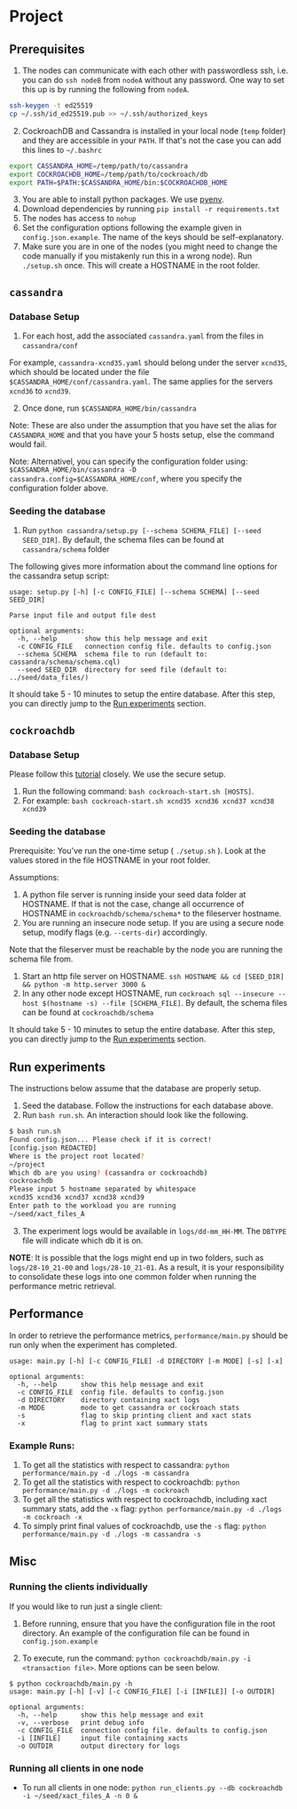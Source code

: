 # Project

## Prerequisites

1. The nodes can communicate with each other with passwordless ssh, i.e. you can do `ssh nodeB` from `nodeA` without any password.
One way to set this up is by running the following from `nodeA`.
```bash
ssh-keygen -t ed25519
cp ~/.ssh/id_ed25519.pub >> ~/.ssh/authorized_keys
```
2. CockroachDB and Cassandra is installed in your local node (`temp` folder) and they are accessible in your `PATH`. If that's not the case you can add this lines to `~/.bashrc`
```bash
export CASSANDRA_HOME=/temp/path/to/cassandra
export COCKROACHDB_HOME=/temp/path/to/cockroach/db
export PATH=$PATH:$CASSANDRA_HOME/bin:$COCKROACHDB_HOME
```
3. You are able to install python packages. We use [pyenv](https://github.com/pyenv/pyenv#basic-github-checkout).
4. Download dependencies by running `pip install -r requirements.txt`
5. The nodes has access to `nohup`
6. Set the configuration options following the example given in `config.json.example`. The name of the keys should be self-explanatory.
7. Make sure you are in one of the nodes (you might need to change the code manually if you mistakenly run this in a wrong node). Run `./setup.sh` once. This will create a HOSTNAME in the root folder.

## `cassandra`

### Database Setup

1. For each host, add the associated `cassandra.yaml` from the files in `cassandra/conf` 

For example, `cassandra-xcnd35.yaml` should belong under the server `xcnd35`, which should 
be located under the file `$CASSANDRA_HOME/conf/cassandra.yaml`. The same applies for the 
servers `xcnd36` to `xcnd39`. 

2. Once done, run `$CASSANDRA_HOME/bin/cassandra` 

Note: These are also under the assumption that you have set the alias for `CASSANDRA_HOME`
and that you have your 5 hosts setup, else the command would fail. 

Note: Alternativel, you can specify the configuration folder using: 
`$CASSANDRA_HOME/bin/cassandra -D cassandra.config=$CASSANDRA_HOME/conf`, where you specify 
the configuration folder above. 

### Seeding the database

1. Run `python cassandra/setup.py [--schema SCHEMA_FILE] [--seed SEED_DIR]`. By default, the schema files can be found at `cassandra/schema` folder

The following gives more information about the command line options for the cassandra setup script:

```
usage: setup.py [-h] [-c CONFIG_FILE] [--schema SCHEMA] [--seed SEED_DIR]

Parse input file and output file dest

optional arguments:
  -h, --help       show this help message and exit
  -c CONFIG_FILE   connection config file. defaults to config.json
  --schema SCHEMA  schema file to run (default to: cassandra/schema/schema.cql)
  --seed SEED_DIR  directory for seed file (default to: ../seed/data_files/)
```

It should take 5 - 10 minutes to setup the entire database. After this step, you can directly jump to the [Run experiments](#run-experiments) section.

## `cockroachdb`

### Database Setup

Please follow this [tutorial](https://www.cockroachlabs.com/docs/stable/start-a-local-cluster.html) closely. We use the secure setup.

1. Run the following command: `bash cockroach-start.sh [HOSTS]`.
2. For example: `bash cockroach-start.sh xcnd35 xcnd36 xcnd37 xcnd38 xcnd39`

### Seeding the database

Prerequisite: You've run the one-time setup ( `./setup.sh` ). Look at the values stored in the file HOSTNAME in your root folder.

Assumptions:
1. A python file server is running inside your seed data folder at HOSTNAME. If that is not the case, change all occurrence of HOSTNAME in `cockroachdb/schema/schema*` to the fileserver hostname.
2. You are running an insecure node setup. If you are using a secure node setup, modify flags (e.g. `--certs-dir`) accordingly.

Note that the fileserver must be reachable by the node you are running the schema file from.

1. Start an http file server on HOSTNAME. `ssh HOSTNAME && cd [SEED_DIR] && python -m http.server 3000 &`
2. In any other node except HOSTNAME, run `cockroach sql --insecure --host $(hostname -s) --file [SCHEMA_FILE]`. By default, the schema files can be found at `cockroachdb/schema`

It should take 5 - 10 minutes to setup the entire database. After this step, you can directly jump to the [Run experiments](#run-experiments) section.

## Run experiments

The instructions below assume that the database are properly setup.

1. Seed the database. Follow the instructions for each database above.
2. Run `bash run.sh`. An interaction should look like the following.
```bash
$ bash run.sh
Found config.json... Please check if it is correct!
[config.json REDACTED]
Where is the project root located?
~/project
Which db are you using? (cassandra or cockroachdb)
cockroachdb
Please input 5 hostname separated by whitespace
xcnd35 xcnd36 xcnd37 xcnd38 xcnd39
Enter path to the workload you are running
~/seed/xact_files_A
```
3. The experiment logs would be available in `logs/dd-mm_HH-MM`. The `DBTYPE` file will indicate which db it is on.

**NOTE**: It is possible that the logs might end up in two folders, such as `logs/28-10_21-00` 
and `logs/28-10_21-01`. As a result, it is your responsibility to consolidate these logs 
into one common folder when running the performance metric retrieval. 

## Performance

In order to retrieve the performance metrics, `performance/main.py` should be run 
only when the experiment has completed. 

```
usage: main.py [-h] [-c CONFIG_FILE] -d DIRECTORY [-m MODE] [-s] [-x]

optional arguments:
  -h, --help      show this help message and exit
  -c CONFIG_FILE  config file. defaults to config.json
  -d DIRECTORY    directory containing xact logs
  -m MODE         mode to get cassandra or cockroach stats
  -s              flag to skip printing client and xact stats
  -x              flag to print xact summary stats
```

### Example Runs:

1. To get all the statistics with respect to cassandra: `python performance/main.py -d ./logs -m cassandra`
2. To get all the statistics with respect to cockroachdb: `python performance/main.py -d ./logs -m cockroach`
3. To get all the statistics with respect to cockroachdb, including xact summary stats, add the `-x` flag:
`python performance/main.py -d ./logs -m cockroach -x`
4. To simply print final values of cockroachdb, use the `-s` flag: `python performance/main.py -d ./logs -m cassandra -s`


## Misc

### Running the clients individually

If you would like to run just a single client:

1. Before running, ensure that you have the configuration file in the root
directory. An example of the configuration file can be found in `config.json.example`

2. To execute, run the command: `python cockroachdb/main.py -i <transaction file>`. More options can be seen below.

```
$ python cockroachdb/main.py -h
usage: main.py [-h] [-v] [-c CONFIG_FILE] [-i [INFILE]] [-o OUTDIR]

optional arguments:
  -h, --help      show this help message and exit
  -v, --verbose   print debug info
  -c CONFIG_FILE  connection config file. defaults to config.json
  -i [INFILE]     input file containing xacts
  -o OUTDIR       output directory for logs
```

### Running all clients in one node

- To run all clients in one node: `python run_clients.py --db cockroachdb -i ~/seed/xact_files_A -n 0 &`
